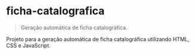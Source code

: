# ficha-catalografica
>Geração automática de ficha catalográfica.

Projeto para a geração automática de ficha catalográfica utilizando HTML, CSS e JavaScript.
